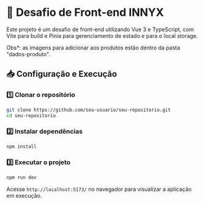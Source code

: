 # 🚀 Desafio de Front-end INNYX

Este projeto é um desafio de front-end utilizando Vue 3 e TypeScript, com Vite para build e Pinia para gerenciamento de estado e para o local storage.

Obs*: as imagens para adicionar aos produtos estão dentro da pasta "dados-produto".

## 📥 Configuração e Execução

### 1️⃣ Clonar o repositório
```sh
git clone https://github.com/seu-usuario/seu-repositorio.git
cd seu-repositorio
```

### 2️⃣ Instalar dependências
```sh
npm install
```

### 3️⃣ Executar o projeto
```sh
npm run dev
```

Acesse `http://localhost:5173/` no navegador para visualizar a aplicação em execução.

